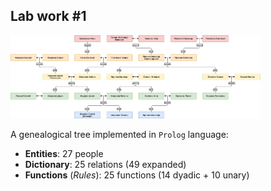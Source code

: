 ## Lab work #1

<img src="family_tree.png" alt="Family tree" width="400">

A genealogical tree implemented in `Prolog` language:

* **Entities**: 27 people
* **Dictionary**: 25 relations (49 expanded)
* **Functions** (*Rules*): 25 functions (14 dyadic + 10 unary)

